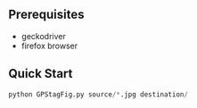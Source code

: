 ## Prerequisites
- geckodriver
- firefox browser

## Quick Start
```python
python GPStagFig.py source/*.jpg destination/
```
